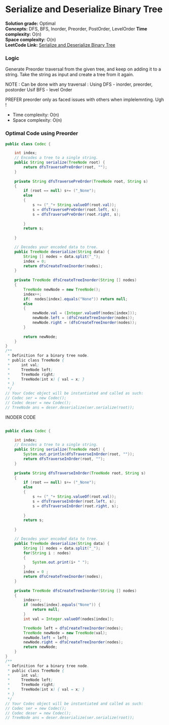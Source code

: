 #  Serialize and Deserialize Binary Tree

**Solution grade:** Optimal  
**Concepts:** DFS, BFS, Inorder, Preorder, PostOrder, LevelOrder
**Time complexity:** O(n)  
**Space complexity:** O(n)  
**LeetCode Link:** [Serialize and Deserialize Binary Tree](https://leetcode.com/problems/serialize-and-deserialize-binary-tree)



### Logic
Generate Preorder traversal from the given tree, and keep on adding it to a string.
Take the string as input and create a tree from it again.

NOTE : Can be done with any traversal :
Using DFS - inorder, preorder, postorder
Usif BFS - level Order

PREFER preorder only as faced issues with others when implelemnting. Ugh !


- Time complexity: O(n)
- Space complexity: O(n)


### Optimal Code using Preorder

```java
public class Codec {

    int index;
    // Encodes a tree to a single string.
    public String serialize(TreeNode root) {   
        return dfsTraversePreOrder(root, "");
    }
    
    private String dfsTraversePreOrder(TreeNode root, String s)
    {
        if (root == null) s+= ("_None");
        else
        {
            s += ("_"+ String.valueOf(root.val));
            s = dfsTraversePreOrder(root.left, s);
            s = dfsTraversePreOrder(root.right, s);
            
        }
        return s;
        
    }

    // Decodes your encoded data to tree.
    public TreeNode deserialize(String data) {
        String [] nodes = data.split("_");
        index = 0;
        return dfsCreateTreeInorder(nodes);
    }
    
    private TreeNode dfsCreateTreeInorder(String [] nodes)
    {   
        TreeNode newNode = new TreeNode();
        index++;
        if(  nodes[index].equals("None")) return null;
        else
        {
            newNode.val = (Integer.valueOf(nodes[index]));
            newNode.left = (dfsCreateTreeInorder(nodes));
            newNode.right = (dfsCreateTreeInorder(nodes));
        }
        
        return newNode;
    }
}
/**
 * Definition for a binary tree node.
 * public class TreeNode {
 *     int val;
 *     TreeNode left;
 *     TreeNode right;
 *     TreeNode(int x) { val = x; }
 * }
 */
// Your Codec object will be instantiated and called as such:
// Codec ser = new Codec();
// Codec deser = new Codec();
// TreeNode ans = deser.deserialize(ser.serialize(root));
```


INODER CODE

```java

public class Codec {

    int index;
    // Encodes a tree to a single string.
    public String serialize(TreeNode root) {   
        System.out.println(dfsTraverseInOrder(root, ""));
        return dfsTraverseInOrder(root, "");
    }
    
    private String dfsTraverseInOrder(TreeNode root, String s)
    {
        if (root == null) s+= ("_None");
        else
        {
            s += ("_"+ String.valueOf(root.val));
            s = dfsTraverseInOrder(root.left, s);
            s = dfsTraverseInOrder(root.right, s);
            
        }
        return s;
        
    }

    // Decodes your encoded data to tree.
    public TreeNode deserialize(String data) {
        String [] nodes = data.split("_");
        for(String i : nodes)
        {
            System.out.print(i+ " ");
        }
        index = 0 ; 
        return dfsCreateTreeInorder(nodes);
    }
    
    private TreeNode dfsCreateTreeInorder(String [] nodes)
    {   
        index++;
        if (nodes[index].equals("None")) {
            return null;
        }
        int val = Integer.valueOf(nodes[index]);

        TreeNode left = dfsCreateTreeInorder(nodes);
        TreeNode newNode = new TreeNode(val);
        newNode.left = left;
        newNode.right = dfsCreateTreeInorder(nodes);
        return newNode;
    }
}
/**
 * Definition for a binary tree node.
 * public class TreeNode {
 *     int val;
 *     TreeNode left;
 *     TreeNode right;
 *     TreeNode(int x) { val = x; }
 * }
 */
// Your Codec object will be instantiated and called as such:
// Codec ser = new Codec();
// Codec deser = new Codec();
// TreeNode ans = deser.deserialize(ser.serialize(root));
```
